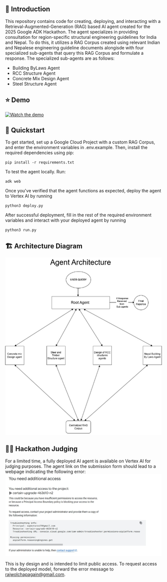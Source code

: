 ## 🧭 Introduction

This repository contains code for creating, deploying, and interacting with a Retrieval-Augmented-Generation (RAG) based AI agent created for the 2025 Google ADK Hackathon. The agent specializes in providing consultation for region-specific structural engineering guidelines for India and Nepal. To do this, it utilizes a RAG Corpus created using relevant Indian and Nepalese engineering guideline documents alongisde with four specialized sub-agents that query this RAG Corpus and formulate a response. The specialized sub-agents are as follows:
- Building ByLaws Agent
- RCC Structure Agent
- Concrete Mix Design Agent
- Steel Structure Agent

## ⭐ Demo
[![Watch the demo](https://i.imgur.com/VdAD3A7.png)](https://youtu.be/LrrOuAI7z1Y)

## 🚀 Quickstart
To get started, set up a Google Cloud Project with a custom RAG Corpus, and enter the environment variables in .env.example. Then, install the required dependencies using pip:
```
pip install -r requirements.txt
```
To test the agent locally. Run:
```
adk web
```
Once you've verified that the agent functions as expected, deploy the agent to Vertex AI by running
```
python3 deploy.py
```
After successful deployment, fill in the rest of the required environment variables and interact with your deployed agent by running
```
python3 run.py
```

## 🏗️ Architecture Diagram
![Architecture Diagram](assets/architecture_diagram.jpg)

## 🧑‍⚖️ Hackathon Judging
For a limited time, a fully deployed AI agent is available on Vertex AI for judging purposes. The agent link on the submission form should lead to a webpage indicating the following error: ![Error Page](assets/error_page.jpg)

This is by design and is intended to limit public access. To request access to the deployed model, forward the error message to rajwolchapagain@gmail.com. 
